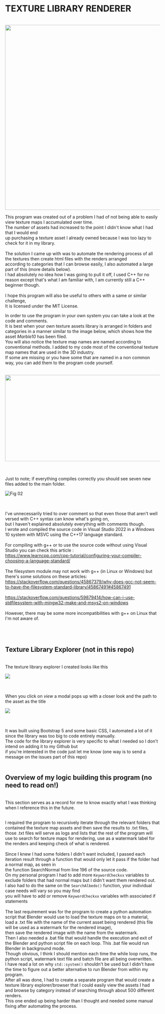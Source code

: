 # **TEXTURE LIBRARY RENDERER**

<br>
<img src="./README_imgs/rends.JPG" width="944" height="600"><br>

This program was created out of a problem I had of not being able to easily view texture maps I accumulated over time.<br>
The number of assets had increased to the point I didn't know what I had that I would end<br>
up purchasing a texture asset I already owned because I was too lazy to check for it in my library.<br><br>
The solution I came up with was to automate the rendering process of all the textures then create html files with the renders arranged<br>
according to categories that I can browse easily, I also automated a large part of this (more details below).<br>
I had absolutely no idea how I was going to pull it off, I used C++ for no reason except that's what I am familiar with, I am currently still a C++ beginner though.<br><br>
I hope this program will also be useful to others with a same or similar challenge,<br>
It is licensed under the MIT License.<br>

In order to use the program in your own system you can take a look at the code and comments.<br>
It is best when your own texture assets library is arranged in folders and categories in a manner similar to the image below, which shows how the asset *Marble10* has been filed.<br>
You will also notice the texture map names are named according to conventional methods. I added to my code most of the conventional texture map names that are used in the 3D industry.<br>
If some are missing or you have some that are named in a non common way, you can add them to the program code yourself.<br><br>

<img src="./README_imgs/fig01.jpg" width="1475" height="280"><br><br><br>

Just to note; if everything compiles correctly you should see seven new files added to the main folder.<br>

![Fig 02](./README_imgs/fig02.jpg)<br><br><br>

I've unnecessarily tried to over comment so that even those that aren't well versed with C++ syntax can know what's going on,<br>
but I haven't explained absolutely everything with comments though.<br>
I wrote and compiled the source code in Visual Studio 2022 in a Windows 10 system with MSVC using the C++17 language standard.<br><br>
For compiling with g++ or to use the source code without using Visual Studio you can check this article :<br>
https://www.learncpp.com/cpp-tutorial/configuring-your-compiler-choosing-a-language-standard/ <br>
<br>
The filesystem module may not work with g++ (in Linux or Windows) but there's some solutions on these articles:<br> 
https://stackoverflow.com/questions/45867379/why-does-gcc-not-seem-to-have-the-filesystem-standard-library/45867491#45867491 <br>
<br>
https://stackoverflow.com/questions/59879414/how-can-i-use-stdfilesystem-with-mingw32-make-and-msys2-on-windows <br><br>
However, there may be some more incompatibilities with g++ on Linux that I'm not aware of.<br>
<br><br><br>

## **Texture Library Explorer (not in this repo)**
<br>
The texture library explorer I created looks like this<br>

<img src="./README_imgs/fig_wood.jpg"><br><br><br>

When you click on *view* a modal pops up with a closer look and the path to the asset as the title<br>

<img src="./README_imgs/fig_modal.jpg"><br><br><br>

It was built using Bootstrap 5 and some basic CSS, I automated a lot of it since the library was too big to code entirely manually.<br>
The code for the library explorer is very specific to what I needed so I don't intend on adding it to my Github but<br>
if you're interested in the code just let me know (one way is to send a message on the issues part of this repo)<br><br>

## **Overview of my logic building this program (no need to read on!)**

<br>
This section serves as a record for me to know exactly what I was thinking when I reference this in the future.<br><br>

I required the program to recursively iterate through the relevant folders that contained the texture map assets and then save the results to .txt files, <br>
those .txt files will serve as logs and lists that the rest of the program will use to search for texture maps for rendering, use as a watermark label for the renders and keeping check of what is rendered.<br><br>
Since I knew I had some folders I didn't want included, I passed each iteration result through a function that would only let it pass if the folder had a normal map, as seen in <br>
the function SearchNormal from line 196 of the source code.<br>
On my personal program I had to add more `KeywordCheckxx` variables to exclude folders that had normal maps but I didn't want them rendered out.<br>
I also had to do the same on the `SearchAlbedo()` function, your individual case needs will vary so you may find<br>
you will have to add or remove `KeywordCheckxx` variables with associated if statements<br><br>
The last requirement was for the program to create a python automation script that Blender would use to load the texture maps on to a material,<br>
load a .txt file with the name of the current asset being rendered (this file will be used as  a watermark for the rendered image), <br>
then save the rendered image with the name from the watermark.<br>
Then I also needed a .bat file that would handle the execution and exit of the Blender and python script file on each loop. This .bat file would run Blender in background mode.<br>
Though obvious, I think I should mention each time the while loop runs, the python script, watermark text file and batch file are all being overwritten.<br>
I have read a lot on why `std::system()` shouldn't be used but I didn't have the time to figure out a better alternative to run Blender from within my program.<br>
After all was done, I had to create a separate program that would create a texture library explorer/browser that I could easily view the assets I had <br>
and browse by category instead of searching through about 500 different renders.<br>
This one ended up being harder than I thought and needed some manual fixing after automating the process.<br>

  


